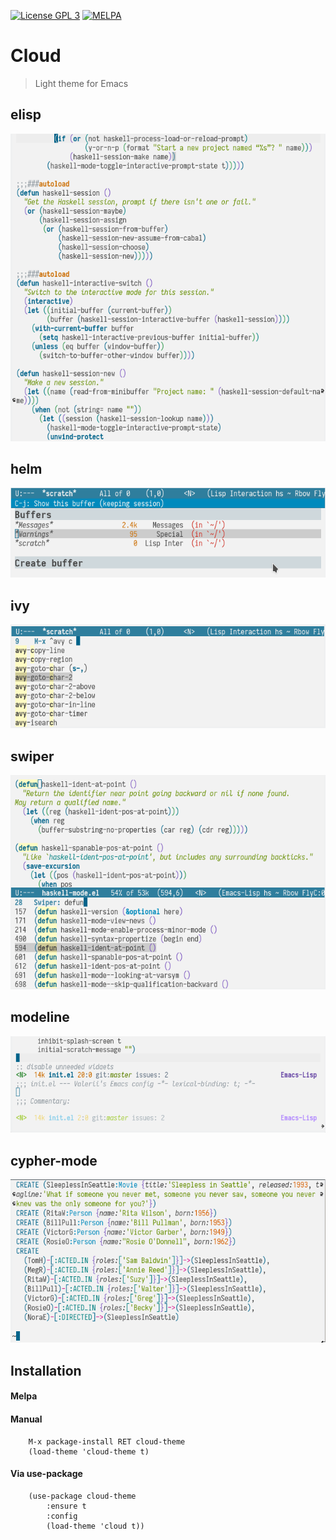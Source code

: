 [![License GPL 3][badge-license]](https://github.com/vallyscode/cloud-theme/blob/master/LICENSE)
[![MELPA](https://melpa.org/packages/cloud-theme-badge.svg)](https://melpa.org/#/cloud-theme)

# Cloud

> Light theme for Emacs

## elisp

![Screenshot](images/elisp.png)

## helm

![Helm](images/helm.png)

## ivy

![ivy](images/ivy.png)

## swiper

![swiper](images/swiper.png)

## modeline

![modeline](images/modeline.png)

## cypher-mode

![cypher-mode](images/cypher-mode.png)

## Installation

#### Melpa

#### Manual

```
    M-x package-install RET cloud-theme
    (load-theme 'cloud-theme t)
```

#### Via use-package

```
    (use-package cloud-theme
        :ensure t
        :config
        (load-theme 'cloud t))
```

[badge-license]: https://img.shields.io/badge/license-GPL_3-green.svg
